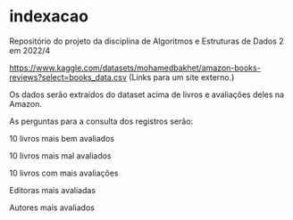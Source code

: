 # indexacao
Repositório do projeto da disciplina de Algoritmos e Estruturas de Dados 2 em 2022/4


https://www.kaggle.com/datasets/mohamedbakhet/amazon-books-reviews?select=books_data.csv (Links para um site externo.)

 

Os dados serão extraídos do dataset acima de livros e avaliações deles na Amazon.

As perguntas para a consulta dos registros serão:

10 livros mais bem avaliados

10 livros mais mal avaliados

10 livros com mais avaliações

Editoras mais avaliadas

Autores mais avaliados
